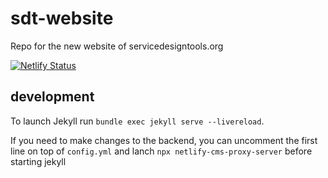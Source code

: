# sdt-website
Repo for the new website of servicedesigntools.org

[![Netlify Status](https://api.netlify.com/api/v1/badges/e165db7c-c8c9-485d-9d2e-56209e81dd59/deploy-status)](https://app.netlify.com/sites/servicedesigntools-dev-branch/deploys)


## development
To launch Jekyll run `bundle exec jekyll serve --livereload`.

If you need to make changes to the backend, you can uncomment the first line on top of `config.yml` and lanch `npx netlify-cms-proxy-server` before starting jekyll